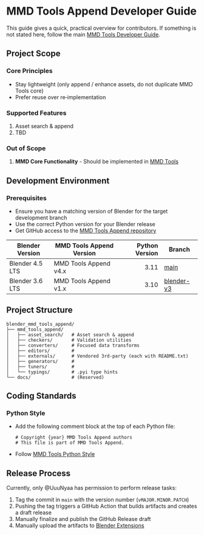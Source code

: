 # MMD Tools Append Developer Guide

This guide gives a quick, practical overview for contributors.
If something is not stated here, follow the main [MMD Tools Developer Guide](https://github.com/MMD-Blender/blender_mmd_tools/blob/main/DEVELOPER_GUIDE.md).

## Project Scope

### Core Principles
- Stay lightweight (only append / enhance assets, do not duplicate MMD Tools core)
- Prefer reuse over re‑implementation

### Supported Features
1. Asset search & append
2. TBD

### Out of Scope
1. **MMD Core Functionality** - Should be implemented in [MMD Tools](https://github.com/MMD-Blender/blender_mmd_tools)

## Development Environment

### Prerequisites
- Ensure you have a matching version of Blender for the target development branch
- Use the correct Python version for your Blender release
- Get GitHub access to the [MMD Tools Append repository](https://github.com/MMD-Blender/blender_mmd_tools_append)

| Blender Version | MMD Tools Append Version | Python Version | Branch      |
|-----------------|--------------------------|---------------:|-------------|
| Blender 4.5 LTS | MMD Tools Append v4.x    |           3.11 | [main](https://github.com/MMD-Blender/blender_mmd_tools_append) |
| Blender 3.6 LTS | MMD Tools Append v1.x    |           3.10 | [blender-v3](https://github.com/MMD-Blender/blender_mmd_tools_append/tree/blender-v3) |

## Project Structure
```
blender_mmd_tools_append/
├── mmd_tools_append/
│   ├── asset_search/   # Asset search & append
│   ├── checkers/       # Validation utilities
│   ├── converters/     # Focused data transforms
│   ├── editors/        #
│   ├── externals/      # Vendored 3rd-party (each with README.txt)
│   ├── generators/     #
│   ├── tuners/         #
│   └── typings/        # .pyi type hints
└── docs/               # (Reserved)
```

## Coding Standards

### Python Style
- Add the following comment block at the top of each Python file:
  ```
  # Copyright {year} MMD Tools Append authors
  # This file is part of MMD Tools Append.
  ```
- Follow [MMD Tools Python Style](https://github.com/MMD-Blender/blender_mmd_tools/blob/main/DEVELOPER_GUIDE.md#python-style)

## Release Process
Currently, only @UuuNyaa has permission to perform release tasks:

1. Tag the commit in `main` with the version number (`vMAJOR.MINOR.PATCH`)
2. Pushing the tag triggers a GitHub Action that builds artifacts and creates a draft release
3. Manually finalize and publish the GitHub Release draft
4. Manually upload the artifacts to [Blender Extensions](https://extensions.blender.org/add-ons/mmd-tools-append/)
